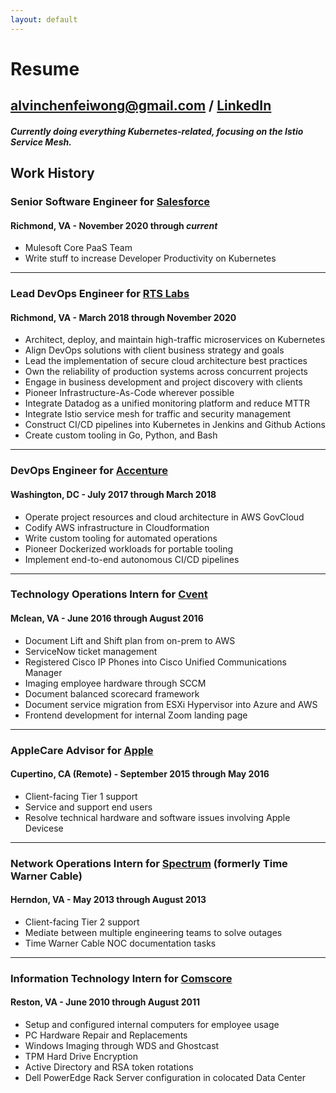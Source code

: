 ```yaml
---
layout: default
---
```

# Resume
## [alvinchenfeiwong@gmail.com](mailto:alvinchenfeiwong@gmail.com) / [LinkedIn](https://www.linkedin.com/in/tokiwong/)
#### _Currently doing everything Kubernetes-related, focusing on the Istio Service Mesh._

## Work History
### Senior Software Engineer for [Salesforce](https://www.salesforce.com/)
#### Richmond, VA - November 2020 through *current*
- Mulesoft Core PaaS Team
- Write stuff to increase Developer Productivity on Kubernetes

* * *
### Lead DevOps Engineer for [RTS Labs](https://rtslabs.com)
#### Richmond, VA - March 2018 through November 2020
- Architect, deploy, and maintain high-traffic microservices on Kubernetes
- Align DevOps solutions with client business strategy and goals
- Lead the implementation of secure cloud architecture best practices
- Own the reliability of production systems across concurrent projects
- Engage in business development and project discovery with clients
- Pioneer Infrastructure-As-Code wherever possible
- Integrate Datadog as a unified monitoring platform and reduce MTTR
- Integrate Istio service mesh for traffic and security management
- Construct CI/CD pipelines into Kubernetes in Jenkins and Github Actions
- Create custom tooling in Go, Python, and Bash

* * *

### DevOps Engineer for [Accenture](https://www.accenture.com/us-en)
#### Washington, DC - July 2017 through March 2018
- Operate project resources and cloud architecture in AWS GovCloud
- Codify AWS infrastructure in Cloudformation
- Write custom tooling for automated operations
- Pioneer Dockerized workloads for portable tooling
- Implement end-to-end autonomous CI/CD pipelines

* * *

### Technology Operations Intern for [Cvent](https://www.cvent.com/)
#### Mclean, VA - June 2016 through August 2016
- Document Lift and Shift plan from on-prem to AWS
- ServiceNow ticket management
- Registered Cisco IP Phones into Cisco Unified Communications Manager
- Imaging employee hardware through SCCM
- Document balanced scorecard framework
- Document service migration from ESXi Hypervisor into Azure and AWS
- Frontend development for internal Zoom landing page

* * *

### AppleCare Advisor for [Apple](https://www.apple.com/)
#### Cupertino, CA (Remote) - September 2015 through May 2016
- Client-facing Tier 1 support
- Service and support end users
- Resolve technical hardware and software issues involving Apple Devicese

* * *

### Network Operations Intern for [Spectrum](https://www.spectrum.com/) (formerly Time Warner Cable)
#### Herndon, VA - May 2013 through August 2013
- Client-facing Tier 2 support
- Mediate between multiple engineering teams to solve outages
- Time Warner Cable NOC documentation tasks

* * *

### Information Technology Intern for [Comscore](https://www.comscore.com/)
#### Reston, VA - June 2010 through August 2011
- Setup and configured internal computers for employee usage
- PC Hardware Repair and Replacements
- Windows Imaging through WDS and Ghostcast
- TPM Hard Drive Encryption
- Active Directory and RSA token rotations
- Dell PowerEdge Rack Server configuration in colocated Data Center
